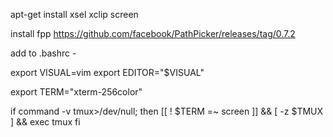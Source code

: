 apt-get install xsel xclip screen

install fpp https://github.com/facebook/PathPicker/releases/tag/0.7.2

add to .bashrc - 

export VISUAL=vim
export EDITOR="$VISUAL"

export TERM="xterm-256color"

if command -v tmux>/dev/null; then
          [[ ! $TERM =~ screen ]] && [ -z $TMUX ] && exec tmux
fi
